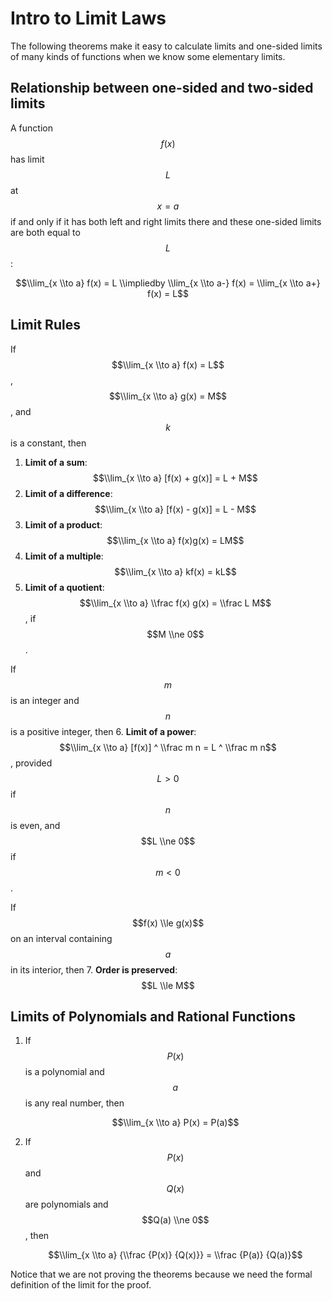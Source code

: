 # Intro to Limit Laws
The following theorems make it easy to calculate limits and one-sided limits of many kinds of functions when we know some elementary limits.


## Relationship between one-sided and two-sided limits
A function $$f(x)$$ has limit $$L$$ at $$x = a$$ if and only if it has both left and right limits there and these one-sided limits are both equal to $$L$$:

$$\\lim_{x \\to a} f(x) = L  \\impliedby \\lim_{x \\to a-} f(x) = \\lim_{x \\to a+} f(x) = L$$


## Limit Rules
If $$\\lim_{x \\to a} f(x) = L$$, $$\\lim_{x \\to a} g(x) = M$$, and $$k$$ is a constant, then
1. **Limit of a sum**: $$\\lim_{x \\to a} [f(x) + g(x)] = L + M$$
2. **Limit of a difference**: $$\\lim_{x \\to a} [f(x) - g(x)] = L - M$$
3. **Limit of a product**: $$\\lim_{x \\to a} f(x)g(x) = LM$$
4. **Limit of a multiple**: $$\\lim_{x \\to a} kf(x) = kL$$
5. **Limit of a quotient**: $$\\lim_{x \\to a} \\frac f(x) g(x) = \\frac L M$$, if $$M \\ne 0$$. 

If $$m$$ is an integer and $$n$$ is a positive integer, then
6. **Limit of a power**: $$\\lim_{x \\to a} [f(x)] ^ \\frac m n = L ^ \\frac m n$$, provided $$L > 0$$ if $$n$$ is even, and $$L \\ne 0$$ if $$m < 0$$.

If $$f(x) \\le g(x)$$ on an interval containing $$a$$ in its interior, then
7. **Order is preserved**: $$L \\le M$$


## Limits of Polynomials and Rational Functions
1. If $$P(x)$$ is a polynomial and $$a$$ is any real number, then 

    $$\\lim_{x \\to a} P(x) = P(a)$$

2. If $$P(x)$$ and $$Q(x)$$ are polynomials and $$Q(a) \\ne 0$$, then

    $$\\lim_{x \\to a} {\\frac {P(x)} {Q(x)}} = \\frac {P(a)} {Q(a)}$$


Notice that we are not proving the theorems because we need the formal definition of the limit for the proof.